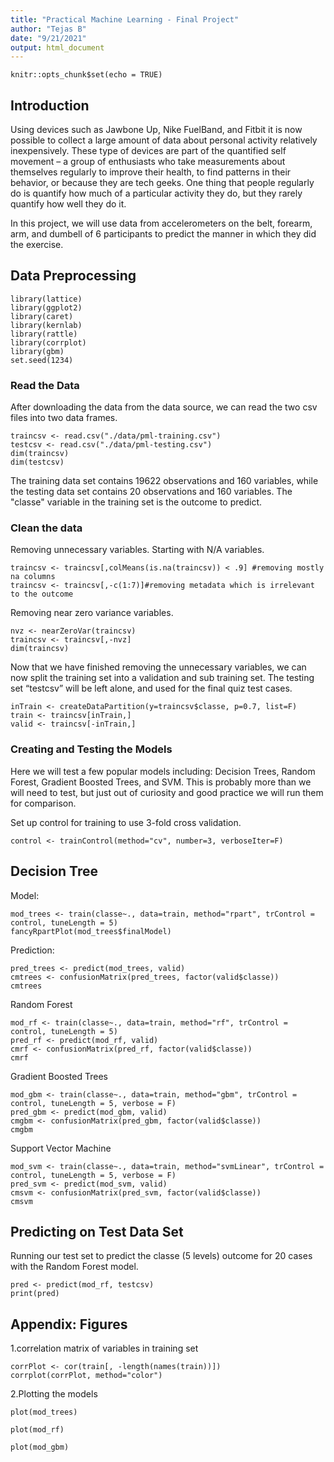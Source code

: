 ```yaml
---
title: "Practical Machine Learning - Final Project"
author: "Tejas B"
date: "9/21/2021"
output: html_document
---
```


```{r setup, include=FALSE}
knitr::opts_chunk$set(echo = TRUE)
```

## Introduction  
Using devices such as Jawbone Up, Nike FuelBand, and Fitbit it is now possible to collect a large amount of data about personal activity relatively inexpensively. These type of devices are part of the quantified self movement – a group of enthusiasts who take measurements about themselves regularly to improve their health, to find patterns in their behavior, or because they are tech geeks. One thing that people regularly do is quantify how much of a particular activity they do, but they rarely quantify how well they do it.  

In this project, we will use data from accelerometers on the belt, forearm, arm, and dumbell of 6 participants to predict the manner in which they did the exercise.  

## Data Preprocessing  
```{r, cache = T}
library(lattice)
library(ggplot2)
library(caret)
library(kernlab)
library(rattle)
library(corrplot)
library(gbm)
set.seed(1234)
```
  
### Read the Data
After downloading the data from the data source, we can read the two csv files into two data frames.  
```{r, cache = T}
traincsv <- read.csv("./data/pml-training.csv")
testcsv <- read.csv("./data/pml-testing.csv")
dim(traincsv)
dim(testcsv)
```
The training data set contains 19622 observations and 160 variables, while the testing data set contains 20 observations and 160 variables. The "classe" variable in the training set is the outcome to predict. 

### Clean the data
Removing unnecessary variables. Starting with N/A variables.
```{r, cache = T}
traincsv <- traincsv[,colMeans(is.na(traincsv)) < .9] #removing mostly na columns
traincsv <- traincsv[,-c(1:7)]#removing metadata which is irrelevant to the outcome
```
Removing near zero variance variables.
```{r, cache = T}
nvz <- nearZeroVar(traincsv)
traincsv <- traincsv[,-nvz]
dim(traincsv)
```  
Now that we have finished removing the unnecessary variables, we can now split the training set into a validation and sub training set. The testing set “testcsv” will be left alone, and used for the final quiz test cases.
```{r, cache = T}
inTrain <- createDataPartition(y=traincsv$classe, p=0.7, list=F)
train <- traincsv[inTrain,]
valid <- traincsv[-inTrain,]
```


###  Creating and Testing the Models
Here we will test a few popular models including: Decision Trees, Random Forest, Gradient Boosted Trees, and SVM. This is probably more than we will need to test, but just out of curiosity and good practice we will run them for comparison.

Set up control for training to use 3-fold cross validation.
```{r, cache = T}
control <- trainControl(method="cv", number=3, verboseIter=F)
```

## Decision Tree
 Model:
```{r, cache = T}
mod_trees <- train(classe~., data=train, method="rpart", trControl = control, tuneLength = 5)
fancyRpartPlot(mod_trees$finalModel)
```
 Prediction:
```{r, cache = T}
pred_trees <- predict(mod_trees, valid)
cmtrees <- confusionMatrix(pred_trees, factor(valid$classe))
cmtrees
```
Random Forest
```{r, cache = T}
mod_rf <- train(classe~., data=train, method="rf", trControl = control, tuneLength = 5)
pred_rf <- predict(mod_rf, valid)
cmrf <- confusionMatrix(pred_rf, factor(valid$classe))
cmrf
```
Gradient Boosted Trees
```{r, cache = T}
mod_gbm <- train(classe~., data=train, method="gbm", trControl = control, tuneLength = 5, verbose = F)
pred_gbm <- predict(mod_gbm, valid)
cmgbm <- confusionMatrix(pred_gbm, factor(valid$classe))
cmgbm
```
Support Vector Machine
```{r, cache = T}
mod_svm <- train(classe~., data=train, method="svmLinear", trControl = control, tuneLength = 5, verbose = F)
pred_svm <- predict(mod_svm, valid)
cmsvm <- confusionMatrix(pred_svm, factor(valid$classe))
cmsvm
```

## Predicting on Test Data Set
Running our test set to predict the classe (5 levels) outcome for 20 cases with the Random Forest model.
```{r, cache = T}
pred <- predict(mod_rf, testcsv)
print(pred)
```  

## Appendix: Figures
1.correlation matrix of variables in training set  
```{r, cache = T}
corrPlot <- cor(train[, -length(names(train))])
corrplot(corrPlot, method="color")
```
2.Plotting the models
```{r, cache = T}
plot(mod_trees)
```
```{r, cache = T}
plot(mod_rf)
```
```{r, cache = T}
plot(mod_gbm)
```